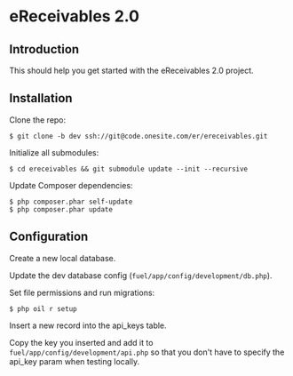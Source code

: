 # eReceivables 2.0

## Introduction

This should help you get started with the eReceivables 2.0 project.

## Installation
Clone the repo:

	$ git clone -b dev ssh://git@code.onesite.com/er/ereceivables.git

Initialize all submodules:

	$ cd ereceivables && git submodule update --init --recursive

Update Composer dependencies:

	$ php composer.phar self-update
	$ php composer.phar update

## Configuration
Create a new local database.

Update the dev database config (`fuel/app/config/development/db.php`).

Set file permissions and run migrations:

	$ php oil r setup

Insert a new record into the api_keys table.

Copy the key you inserted and add it to `fuel/app/config/development/api.php` so that you don't have to specify the api_key param when testing locally.
